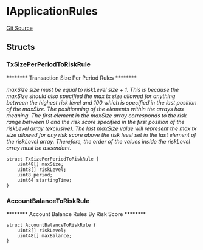 # IApplicationRules
[Git Source](https://github.com/thrackle-io/rules-protocol/blob/b3877670eae43a9723081d42c4401502ebd5b9f6/src/economic/ruleStorage/RuleDataInterfaces.sol)


## Structs
### TxSizePerPeriodToRiskRule
******** Transaction Size Per Period Rules ********

*maxSize size must be equal to riskLevel size + 1.
This is because the maxSize should also specified the max tx
size allowed for anything between the highest risk level and 100
which is specified in the last position of the maxSize.
The positionning of the elements within the arrays has meaning.
The first element in the maxSize array corresponds to the risk
range between 0 and the risk score specified in the first position
of the riskLevel array (exclusive). The last maxSize value
will represent the max tx size allowed for any risk score above
the risk level set in the last element of the riskLevel array.
Therefore, the order of the values inside the riskLevel
array must be ascendant.*


```solidity
struct TxSizePerPeriodToRiskRule {
    uint48[] maxSize;
    uint8[] riskLevel;
    uint8 period;
    uint64 startingTime;
}
```

### AccountBalanceToRiskRule
******** Account Balance Rules By Risk Score ********


```solidity
struct AccountBalanceToRiskRule {
    uint8[] riskLevel;
    uint48[] maxBalance;
}
```

